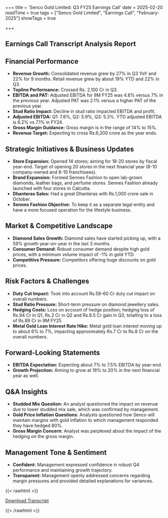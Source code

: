 +++
title = 'Senco Gold Limited: Q3 FY25 Earnings Call'
date = 2025-02-20
readTime = true
tags = ["Senco Gold Limited", "Earnings Call", "February-2025"]
showTags = true

+++



## Earnings Call Transcript Analysis Report
## Financial Performance
- **Revenue Growth:** Consolidated revenue grew by 27% in Q3 YoY and 22% for 9 months. Retail revenue grew by about 19% YTD and 22% in Q3.
- **Topline Performance:** Crossed Rs. 2,100 Cr in Q3.
- **EBITDA and PAT:** Adjusted EBITDA for 9M FY25 was 4.8% versus 7% in the previous year. Adjusted PAT was 2.1% versus a higher PAT of the previous year.
- **Stud Ratio Impact:** Decline in stud ratio impacted EBITDA and profit.
- **Adjusted EBITDA:** Q1: 7.8%, Q2: 5.9%, Q3: 5.3%. YTD adjusted EBITDA is 6.2% vs 7.1% in FY24.
- **Gross Margin Guidance:** Gross margin is in the range of 14% to 15%.
- **Revenue Target:** Expecting to cross Rs.6,200 crore as the year ends.

## Strategic Initiatives & Business Updates
- **Store Expansion:** Opened 14 stores; aiming for 18-20 stores by fiscal year-end. Target of opening 20 stores in the next financial year (8-10 company-owned and 8-10 franchisees).
- **Brand Expansion:** Formed Sennes Fashion to open lab-grown diamonds, leather bags, and perfume stores. Sennes Fashion already launched with four stores in Calcutta.
- **Dhanteras Sales:** Had a great Dhanteras with Rs.1,000 crore sale in October.
- **Sennes Fashion Objective:** To keep it as a separate legal entity and have a more focused operation for the lifestyle business.

## Market & Competitive Landscape
- **Diamond Sales Growth:** Diamond sales have started picking up, with a 59% growth year-on-year in the last 3 months.
- **Consumer Demand:** Robust consumer demand despite high gold prices, with a minimum volume impact of -1% in gold YTD.
- **Competitive Pressure:** Competitors offering huge discounts on gold prices.

## Risk Factors & Challenges
- **Duty Cut Impact:** Took into account Rs.58-60 Cr duty cut impact on overall numbers.
- **Stud Ratio Pressure:** Short-term pressure on diamond jewellery sales.
- **Hedging Costs:** Loss on account of hedge position; hedging loss of Rs.94 Cr in Q1, Rs.2 Cr in Q2 and Rs.6.5 Cr gain in Q3, totalling to a loss of Rs.89 Cr in 9M FY25
- **Metal Gold Loan Interest Rate Hike:** Metal gold loan interest moving up to about 6% to 7%, impacting approximately Rs.7 Cr to Rs.8 Cr on the overall numbers.

## Forward-Looking Statements
- **EBITDA Expectation:** Expecting about 7% to 7.5% EBITDA by year-end.
- **Growth Projection:** Aiming to grow at 18% to 20% in the next financial year as well.

## Q&A Insights
- **Studded Mix Question:** An analyst questioned the impact on revenue due to lower studded mix sale, which was confirmed by management.
- **Gold Price Inflation Questions**: Analysts questioned how Senco will maintain margins with gold inflation to which management responded they have hedged 80%.
- **Gross Margin Concern**: Analyst was perplexed about the impact of the hedging on the gross margin.

## Management Tone & Sentiment
- **Confident:** Management expressed confidence in robust Q4 performance and maintaining growth trajectory.
- **Transparent:** Management openly addressed concerns regarding margin pressures and provided detailed explanations for variances.



{{< rawhtml >}}

<div class="button-container">    
    <a href="https://www.bseindia.com/xml-data/corpfiling/AttachHis/de4b18b3-845b-40cd-8d0d-9ad4ff8d9a4e.pdf" target="_blank" class="report-button">
      <i class="fas fa-file-pdf"></i> Download Transcript
    </a>
</div>
    
{{< /rawhtml >}}
